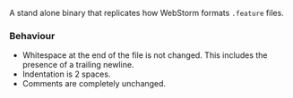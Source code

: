 A stand alone binary that replicates how WebStorm formats `.feature` files.

### Behaviour

- Whitespace at the end of the file is not changed. This includes the presence of a trailing newline.
- Indentation is 2 spaces.
- Comments are completely unchanged.
